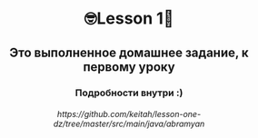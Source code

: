 <h1 align="center">🤓Lesson 1🥸</h1>
<h2 align="center">Это выполненное домашнее задание, к первому уроку</h2>
<h3 align="center">Подробности внутри :)</h3>
<h6 align="center"><url>https://github.com/keitah/lesson-one-dz/tree/master/src/main/java/abramyan</url></h6>
